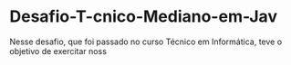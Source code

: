 # Desafio-T-cnico-Mediano-em-Jav
Nesse desafio, que foi passado no curso Técnico em Informática, teve o objetivo de exercitar noss
